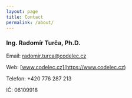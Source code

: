 ```yaml
---
layout: page
title: Contact
permalink: /about/
---
```


### Ing. Radomír Turča, Ph.D.

Email: radomir.turca@codelec.cz

Web: [www.codelec.cz](https://www.codelec.cz)

Telefon: +420 776 287 213

IČ: 06109918 
